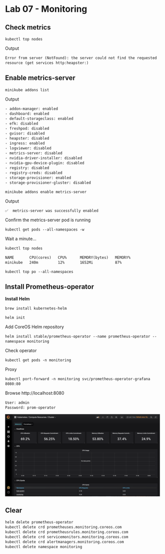 # Lab 07 - Monitoring

## Check metrics

```
kubectl top nodes
```

Output

```
Error from server (NotFound): the server could not find the requested resource (get services http:heapster:)
```

## Enable metrics-server

```
minikube addons list
```

Output

```
- addon-manager: enabled
- dashboard: enabled
- default-storageclass: enabled
- efk: disabled
- freshpod: disabled
- gvisor: disabled
- heapster: disabled
- ingress: enabled
- logviewer: disabled
- metrics-server: disabled
- nvidia-driver-installer: disabled
- nvidia-gpu-device-plugin: disabled
- registry: disabled
- registry-creds: disabled
- storage-provisioner: enabled
- storage-provisioner-gluster: disabled
```

```
minikube addons enable metrics-server
```

Output

```
✅  metrics-server was successfully enabled
```

Confirm the metrics-server pod is running

```
kubectl get pods --all-namespaces -w
```

Wait a minute...

```
kubectl top nodes
```

```
NAME       CPU(cores)   CPU%      MEMORY(bytes)   MEMORY%
minikube   240m         12%       1652Mi          87%
```

```
kubectl top po --all-namespaces
```

## Install Prometheus-operator

__Install Helm__

```
brew install kubernetes-helm
```

```
helm init
```

Add CoreOS Helm repository

```
helm install stable/prometheus-operator --name prometheus-operator --namespace monitoring
```

Check operator

```
kubectl get pods -n monitoring
```

Proxy

```
kubectl port-forward -n monitoring svc/prometheus-operator-grafana 8080:80
```

Browse http://localhost:8080

```
User: admin
Password: prom-operator
```

![](/img/lab-07-kubernetes-cluster-status.png)

## Clear

```
helm delete prometheus-operator
kubectl delete crd prometheuses.monitoring.coreos.com
kubectl delete crd prometheusrules.monitoring.coreos.com
kubectl delete crd servicemonitors.monitoring.coreos.com
kubectl delete crd alertmanagers.monitoring.coreos.com
kubectl delete namespace monitoring
```